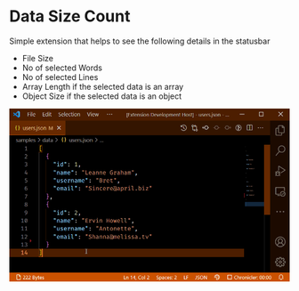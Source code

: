 # Data Size Count

Simple extension that helps to see the following details in the statusbar

- File Size
- No of selected Words
- No of selected Lines
- Array Length if the selected data is an array
- Object Size if the selected data is an object

![Data Size Count](./images/preview.gif)
